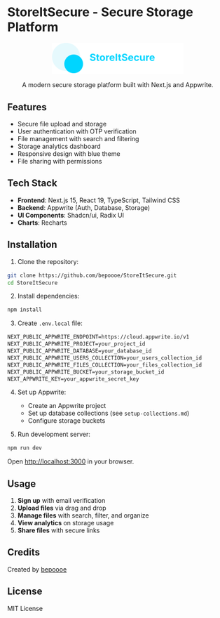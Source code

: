 # StoreItSecure - Secure Storage Platform

<div align="center">
  <img src="./public/assets/icons/logo-full-storeit-secure-blue.svg" alt="StoreItSecure Logo" width="300" height="auto" />
  
  <p align="center">
    A modern secure storage platform built with Next.js and Appwrite.
  </p>
</div>

## Features

- Secure file upload and storage
- User authentication with OTP verification
- File management with search and filtering
- Storage analytics dashboard
- Responsive design with blue theme
- File sharing with permissions

## Tech Stack

- **Frontend**: Next.js 15, React 19, TypeScript, Tailwind CSS
- **Backend**: Appwrite (Auth, Database, Storage)
- **UI Components**: Shadcn/ui, Radix UI
- **Charts**: Recharts

## Installation

1. Clone the repository:
```bash
git clone https://github.com/bepoooe/StoreItSecure.git
cd StoreItSecure
```

2. Install dependencies:
```bash
npm install
```

3. Create `.env.local` file:
```env
NEXT_PUBLIC_APPWRITE_ENDPOINT=https://cloud.appwrite.io/v1
NEXT_PUBLIC_APPWRITE_PROJECT=your_project_id
NEXT_PUBLIC_APPWRITE_DATABASE=your_database_id
NEXT_PUBLIC_APPWRITE_USERS_COLLECTION=your_users_collection_id
NEXT_PUBLIC_APPWRITE_FILES_COLLECTION=your_files_collection_id
NEXT_PUBLIC_APPWRITE_BUCKET=your_storage_bucket_id
NEXT_APPWRITE_KEY=your_appwrite_secret_key
```

4. Set up Appwrite:
   - Create an Appwrite project
   - Set up database collections (see `setup-collections.md`)
   - Configure storage buckets

5. Run development server:
```bash
npm run dev
```

Open [http://localhost:3000](http://localhost:3000) in your browser.

## Usage

1. **Sign up** with email verification
2. **Upload files** via drag and drop
3. **Manage files** with search, filter, and organize
4. **View analytics** on storage usage
5. **Share files** with secure links

## Credits

Created by [bepoooe](https://github.com/bepoooe)

## License

MIT License
